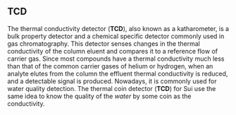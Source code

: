 TCD
---
The thermal conductivity detector (**TCD**), also known as a katharometer, is a bulk property detector and a chemical specific detector commonly used in gas chromatography.  This detector senses changes in the thermal conductivity of the column eluent and compares it to a reference flow of carrier gas. Since most compounds have a thermal conductivity much less than that of the common carrier gases of helium or hydrogen, when an analyte elutes from the column the effluent thermal conductivity is reduced, and a detectable signal is produced.  Nowadays, it is commonly used for water quality detection. The thermal coin detector (**TCD**) for Sui use the same idea to know the quality of the _water_ by some coin as the conductivity.
